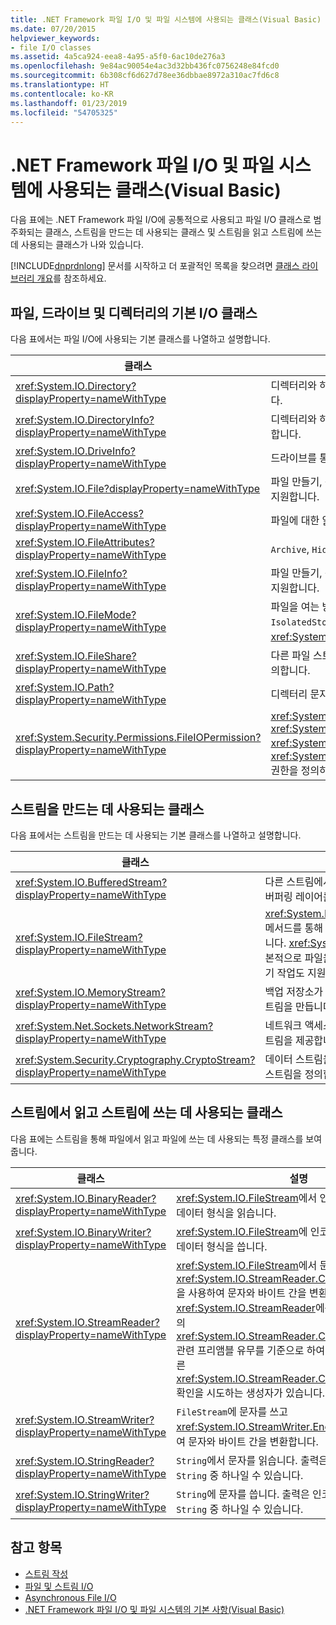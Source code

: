 ```yaml
---
title: .NET Framework 파일 I/O 및 파일 시스템에 사용되는 클래스(Visual Basic)
ms.date: 07/20/2015
helpviewer_keywords:
- file I/O classes
ms.assetid: 4a5ca924-eea8-4a95-a5f0-6ac10de276a3
ms.openlocfilehash: 9e84ac90054e4ac3d32bb436fc0756248e84fcd0
ms.sourcegitcommit: 6b308cf6d627d78ee36dbbae8972a310ac7fd6c8
ms.translationtype: HT
ms.contentlocale: ko-KR
ms.lasthandoff: 01/23/2019
ms.locfileid: "54705325"
---
```

# <a name="classes-used-in-net-framework-file-io-and-the-file-system-visual-basic"></a>.NET Framework 파일 I/O 및 파일 시스템에 사용되는 클래스(Visual Basic)
다음 표에는 .NET Framework 파일 I/O에 공통적으로 사용되고 파일 I/O 클래스로 범주화되는 클래스, 스트림을 만드는 데 사용되는 클래스 및 스트림을 읽고 스트림에 쓰는 데 사용되는 클래스가 나와 있습니다.  
  
 [!INCLUDE[dnprdnlong](~/includes/dnprdnlong-md.md)] 문서를 시작하고 더 포괄적인 목록을 찾으려면 [클래스 라이브러리 개요](../../../../standard/class-library-overview.md)를 참조하세요.  
  
## <a name="basic-io-classes-for-files-drives-and-directories"></a>파일, 드라이브 및 디렉터리의 기본 I/O 클래스  
 다음 표에서는 파일 I/O에 사용되는 기본 클래스를 나열하고 설명합니다.  
  
|클래스|설명|  
|-----------|-----------------|  
|<xref:System.IO.Directory?displayProperty=nameWithType>|디렉터리와 하위 디렉터리를 통해 만들고, 이동하고, 열거하기 위한 정적 메서드를 제공합니다.|  
|<xref:System.IO.DirectoryInfo?displayProperty=nameWithType>|디렉터리와 하위 디렉터리를 통해 만들고, 이동하고, 열거하기 위한 인스턴스 메서드를 제공합니다.|  
|<xref:System.IO.DriveInfo?displayProperty=nameWithType>|드라이브를 통해 만들고, 이동하고, 열거하기 위한 인스턴스 메서드를 제공합니다.|  
|<xref:System.IO.File?displayProperty=nameWithType>|파일 만들기, 복사, 삭제, 이동 및 열기를 위한 정적 메서드를 제공하고 `FileStream`만들기를 지원합니다.|  
|<xref:System.IO.FileAccess?displayProperty=nameWithType>|파일에 대한 읽기, 쓰기 또는 읽기/쓰기 액세스 권한에 대한 상수를 정의합니다.|  
|<xref:System.IO.FileAttributes?displayProperty=nameWithType>|`Archive`, `Hidden` 및 `ReadOnly`와 같은 파일 및 디렉터리에 대한 특성을 제공합니다.|  
|<xref:System.IO.FileInfo?displayProperty=nameWithType>|파일 만들기, 복사, 삭제, 이동 및 열기를 위한 정적 메서드를 제공하고 `FileStream`만들기를 지원합니다.|  
|<xref:System.IO.FileMode?displayProperty=nameWithType>|파일을 여는 방식을 제어합니다. 이 매개 변수는 대부분의 `FileStream` 및 `IsolatedStorageFileStream`에 대한 생성자와 <xref:System.IO.File> 및 <xref:System.IO.FileInfo>의 `Open` 메서드에 대한 생성자에서 지정됩니다.|  
|<xref:System.IO.FileShare?displayProperty=nameWithType>|다른 파일 스트림이 같은 파일에 대해 가질 수 있는 액세스 형식을 제어하기 위한 상수를 정의합니다.|  
|<xref:System.IO.Path?displayProperty=nameWithType>|디렉터리 문자열을 처리하기 위한 메서드와 속성을 제공합니다.|  
|<xref:System.Security.Permissions.FileIOPermission?displayProperty=nameWithType>|<xref:System.Security.Permissions.FileIOPermissionAttribute.Read%2A>, <xref:System.Security.Permissions.FileIOPermissionAttribute.Write%2A>, <xref:System.Security.Permissions.FileIOPermissionAttribute.Append%2A> 및 <xref:System.Security.Permissions.FileIOPermissionAttribute.PathDiscovery%2A> 권한을 정의하여 파일 및 폴더 액세스를 제어합니다.|  
  
## <a name="classes-used-to-create-streams"></a>스트림을 만드는 데 사용되는 클래스  
 다음 표에서는 스트림을 만드는 데 사용되는 기본 클래스를 나열하고 설명합니다.  
  
|클래스|설명|  
|-----------|-----------------|  
|<xref:System.IO.BufferedStream?displayProperty=nameWithType>|다른 스트림에서 작업을 읽고 쓰기 위한 버퍼링 레이어를 추가합니다.|  
|<xref:System.IO.FileStream?displayProperty=nameWithType>|<xref:System.IO.FileStream.Seek%2A> 메서드를 통해 임의 파일 액세스를 지원합니다. <xref:System.IO.FileStream>은 기본적으로 파일을 동기적으로 열지만 비동기 작업도 지원합니다.|  
|<xref:System.IO.MemoryStream?displayProperty=nameWithType>|백업 저장소가 파일이 아니라 메모리인 스트림을 만듭니다.|  
|<xref:System.Net.Sockets.NetworkStream?displayProperty=nameWithType>|네트워크 액세스를 위한 데이터의 기본 스트림을 제공합니다.|  
|<xref:System.Security.Cryptography.CryptoStream?displayProperty=nameWithType>|데이터 스트림을 암호화 변환에 연결하는 스트림을 정의합니다.|  
  
## <a name="classes-used-to-read-from-and-write-to-streams"></a>스트림에서 읽고 스트림에 쓰는 데 사용되는 클래스  
 다음 표에는 스트림을 통해 파일에서 읽고 파일에 쓰는 데 사용되는 특정 클래스를 보여 줍니다.  
  
|**클래스**|**설명**|  
|---------------|---------------------|  
|<xref:System.IO.BinaryReader?displayProperty=nameWithType>|<xref:System.IO.FileStream>에서 인코딩된 문자열 및 기본 데이터 형식을 읽습니다.|  
|<xref:System.IO.BinaryWriter?displayProperty=nameWithType>|<xref:System.IO.FileStream>에 인코딩된 문자열 및 기본 데이터 형식을 씁니다.|  
|<xref:System.IO.StreamReader?displayProperty=nameWithType>|<xref:System.IO.FileStream>에서 문자를 읽고 <xref:System.IO.StreamReader.CurrentEncoding%2A>을 사용하여 문자와 바이트 간을 변환합니다. <xref:System.IO.StreamReader>에는 바이트 순서 표시 등의 <xref:System.IO.StreamReader.CurrentEncoding%2A> 관련 프리앰블 유무를 기준으로 하여 지정된 스트림의 올바른 <xref:System.IO.StreamReader.CurrentEncoding%2A> 확인을 시도하는 생성자가 있습니다.|  
|<xref:System.IO.StreamWriter?displayProperty=nameWithType>|`FileStream`에 문자를 쓰고 <xref:System.IO.StreamWriter.Encoding%2A>을 사용하여 문자와 바이트 간을 변환합니다.|  
|<xref:System.IO.StringReader?displayProperty=nameWithType>|`String`에서 문자를 읽습니다. 출력은 인코딩의 스트림 또는 `String` 중 하나일 수 있습니다.|  
|<xref:System.IO.StringWriter?displayProperty=nameWithType>|`String`에 문자를 씁니다. 출력은 인코딩의 스트림 또는 `String` 중 하나일 수 있습니다.|  
  
## <a name="see-also"></a>참고 항목
- [스트림 작성](../../../../standard/io/composing-streams.md)
- [파일 및 스트림 I/O](../../../../standard/io/index.md)
- [Asynchronous File I/O](../../../../standard/io/asynchronous-file-i-o.md)
- [.NET Framework 파일 I/O 및 파일 시스템의 기본 사항(Visual Basic)](../../../../visual-basic/developing-apps/programming/drives-directories-files/basics-of-net-framework-file-io-and-the-file-system.md)
